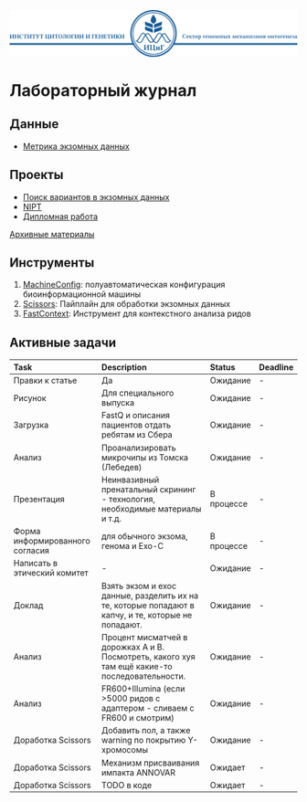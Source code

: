 ![Header ICG](./Header_ICG.svg)

# Лабораторный журнал

## Данные

* [Метрика экзомных данных](./data/SamplesData.csv)

## Проекты

* [Поиск вариантов в экзомных данных](./projects/ExomeVariants.md)
* [NIPT](./projects/NIPT.md)
* [Дипломная работа](./projects/Graduate.md)

[Архивные материалы](./archive)

## Инструменты

1. [MachineConfig](./tools/MachineConfig): полуавтоматическая конфигурация биоинформационной машины
2. [Scissors](./tools/Scissors): Пайплайн для обработки экзомных данных
3. [FastContext](./tools/FastContext): Инструмент для контекстного анализа ридов

## Активные задачи

| Task | Description | Status | Deadline |
|:-----|:------------|:-------|:---------|
| Правки к статье | Да | Ожидание | - |
| Рисунок | Для специального выпуска | Ожидание | - |
| Загрузка | FastQ и описания пациентов отдать ребятам из Сбера | Ожидание | - |
| Анализ | Проанализировать микрочипы из Томска (Лебедев) | Ожидание | - |
| Презентация | Неинвазивный пренатальный скрининг - технология, необходимые материалы и т.д. | В процессе | - |
| Форма информированного согласия | для обычного экзома, генома и Exo-С | В процессе | - |
| Написать в этический комитет | - | Ожидание | - |
| Доклад |  Взять экзом и ехос данные, разделить их на те, которые попадают в капчу, и те, которые не попадают. | Ожидание | - |
| Анализ | Процент мисматчей в дорожках А и B. Посмотреть, какого хуя там ещё какие-то последовательности. | Ожидание | - |
| Анализ | FR600+Illumina (если >5000 ридов с адаптером - сливаем с FR600 и смотрим) | Ожидание | - |
| Доработка Scissors | Добавить пол, а также warning по покрытию Y-хромосомы | Ожидание | - |
| Доработка Scissors | Механизм присваивания импакта ANNOVAR | Ожидает | - |
| Доработка Scissors | TODO в коде | Ожидает | - |

